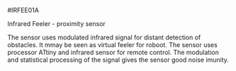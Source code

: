 <!--- PrjInfo ---> <!--- Please remove this line after manually editing --->
<!--- 00a56be08b96043df9e37d6aff7b6990 --->
<!--- Created:20170111-16:38: ---> 
<!--- Author:Mlab: ---> 
<!--- AuthorEmail:mlab@mlab.cz: ---> 
<!--- Tags:imported: ---> 
<!--- Ust:None: ---> 
<!--- Name:IRFEE01A: --->
#IRFEE01A 
<!--- LongName --->
Infrared Feeler - proximity sensor
<!--- ELongName ---> 

<!--- Lead --->
The sensor uses modulated infrared signal for distant detection of obstacles. It mmay
be seen as virtual feeler for roboot. The sensor uses processor ATtiny and infrared
sensor for remote control. The modulation and statistical processing of the signal
gives the sensor good noise imunity.
<!--- ELead ---> 


​
​
<!--- Description --->
<!--- EDescription --->
<!--- Content --->
<!--- EContent --->
            